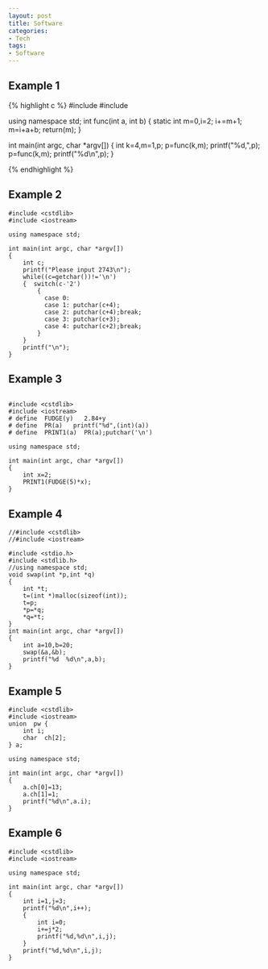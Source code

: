 ```yaml
---
layout: post
title: Software
categories:
- Tech
tags:
- Software
---
```


## Example 1

{% highlight c %}
#include <cstdlib>
#include <iostream>

using namespace std;
int func(int a, int b)
{
    static int m=0,i=2;
    i+=m+1;
    m=i+a+b;
    return(m);
}

int main(int argc, char *argv[])
{
    int k=4,m=1,p;
    p=func(k,m);
    printf("%d,",p);
    p=func(k,m);
    printf("%d\n",p);
}

{% endhighlight %}

## Example 2
``` 
#include <cstdlib>
#include <iostream>

using namespace std;

int main(int argc, char *argv[])
{
    int c; 
    printf("Please input 2743\n");
    while((c=getchar())!='\n')
    {  switch(c-'2')
        {   
          case 0:
          case 1: putchar(c+4);
          case 2: putchar(c+4);break;
          case 3: putchar(c+3);
          case 4: putchar(c+2);break; 
        }  
    }
    printf("\n"); 
}
``` 

## Example 3

``` 

#include <cstdlib>
#include <iostream>
# define  FUDGE(y)   2.84+y
# define  PR(a)   printf("%d",(int)(a))
# define  PRINT1(a)  PR(a);putchar('\n')

using namespace std;

int main(int argc, char *argv[])
{
    int x=2;   
    PRINT1(FUDGE(5)*x);
}
``` 

## Example 4
``` 
//#include <cstdlib>
//#include <iostream>

#include <stdio.h>
#include <stdlib.h>
//using namespace std;
void swap(int *p,int *q)
{
    int *t;
    t=(int *)malloc(sizeof(int));
    t=p;
    *p=*q;
    *q=*t;
}
int main(int argc, char *argv[])
{
    int a=10,b=20;
    swap(&a,&b);
    printf("%d  %d\n",a,b);
}
``` 

## Example 5
``` 
#include <cstdlib>
#include <iostream>
union  pw {
    int i;
    char  ch[2];
} a;

using namespace std;

int main(int argc, char *argv[])
{
    a.ch[0]=13;
    a.ch[1]=1;
    printf("%d\n",a.i);
}
``` 

## Example 6
``` 
#include <cstdlib>
#include <iostream>

using namespace std;

int main(int argc, char *argv[])
{
    int i=1,j=3;
    printf("%d\n",i++);
    {
        int i=0;
        i+=j*2;
        printf("%d,%d\n",i,j);
    }
    printf("%d,%d\n",i,j);
}
``` 
